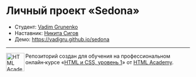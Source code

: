 # Личный проект «Sedona»

* Студент: [Vadim Grunenko](https://up.htmlacademy.ru/htmlcss/26/user/507341)
* Наставник: [Никита Сигов](https://htmlacademy.ru/profile/crazer)
* Демо: https://vadigru.github.io/sedona

---

<a href="https://htmlacademy.ru/intensive/htmlcss"><img align="left" width="50" height="50" alt="HTML Academy" src="https://up.htmlacademy.ru/static/img/intensive/htmlcss/logo-for-github-2.png"></a>

Репозиторий создан для обучения на профессиональном онлайн‑курсе «[HTML и CSS, уровень 1](https://htmlacademy.ru/intensive/htmlcss)» от [HTML Academy](https://htmlacademy.ru).
